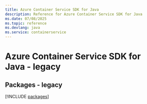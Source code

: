 ```yaml
---
title: Azure Container Service SDK for Java
description: Reference for Azure Container Service SDK for Java
ms.date: 07/08/2025
ms.topic: reference
ms.devlang: java
ms.service: containerservice
---
```

# Azure Container Service SDK for Java - legacy
## Packages - legacy
[!INCLUDE [packages](container-service-index.md)]